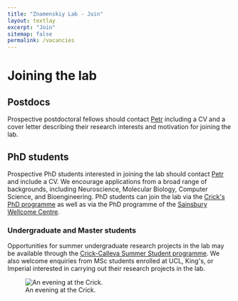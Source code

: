 ```yaml
---
title: "Znamenskiy Lab - Join"
layout: textlay
excerpt: "Join"
sitemap: false
permalink: /vacancies
---
```


# Joining the lab

## Postdocs
Prospective postdoctoral fellows should contact <a href="{{ site.url }}{{ site.baseurl }}/contact">Petr</a>
including a CV and a cover letter describing their research interests and
motivation for joining the lab.

## PhD students
Prospective PhD students interested in joining the lab should contact
<a href="{{ site.url }}{{ site.baseurl }}/contact">Petr</a> and include
a CV. We encourage applications from a broad range of backgrounds, including Neuroscience,
Molecular Biology, Computer Science, and Bioengineering. PhD students can join the lab
via the [Crick's PhD programme](https://www.crick.ac.uk/careers-study/students/phd-students)
as well as via the PhD programme of the [Sainsbury Wellcome Centre](https://www.sainsburywellcome.org/web/content/phd-programme).

### Undergraduate and Master students
Opportunities for summer undergraduate research projects in the lab may be
available through the [Crick-Calleva Summer Student programme](https://www.crick.ac.uk/careers-study/students/summer-students).
We also welcome enquiries from MSc students enrolled at UCL, King's, or Imperial
interested in carrying out their research projects in the lab.

<figure class="figure text-center">
<img src="{{ site.url }}{{ site.baseurl }}/images/crick_photo.jpg" class="img-thumbnail w-50" alt="An evening at the Crick.">
<figcaption class="figure-caption">An evening at the Crick.</figcaption>
</figure>
